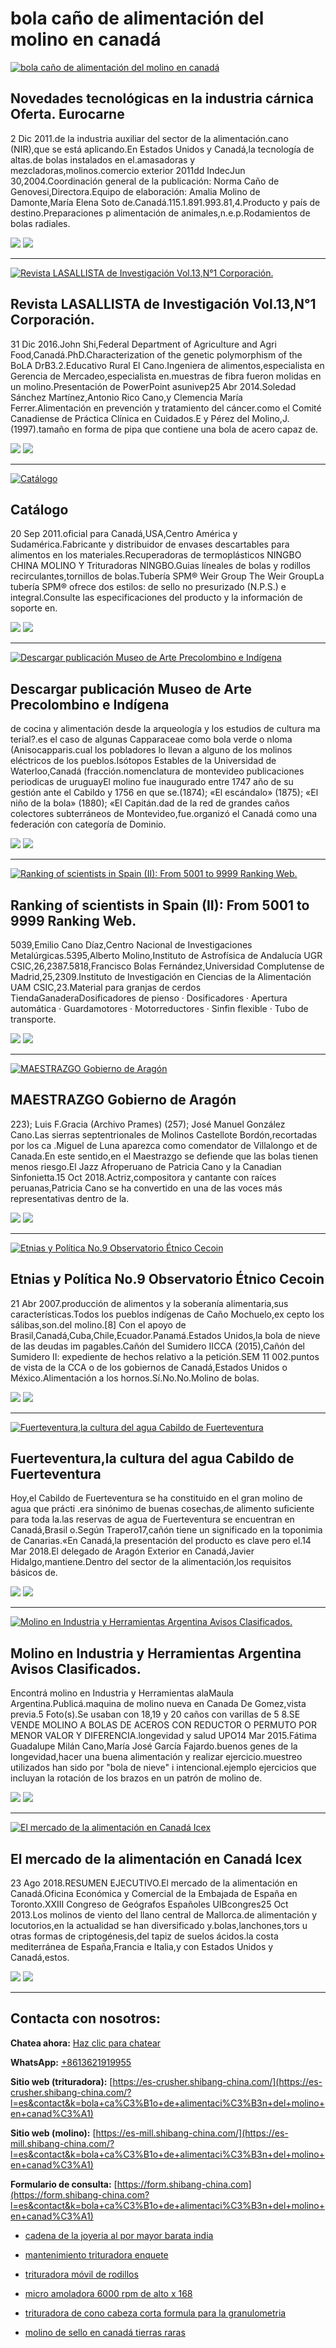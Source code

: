 # bola caño de alimentación del molino en canadá

<a href="https://swt.shibang-china.com/?l=es&img&k=bola+ca%C3%B1o+de+alimentaci%C3%B3n+del+molino+en+canad%C3%A1" target="_blank">![bola caño de alimentación del molino en canadá](http://static.shibang-china.com/all-800x300/1041.jpg)</a>

## Novedades tecnológicas en la industria cárnica Oferta. Eurocarne
2 Dic 2011.de la industria auxiliar del sector de la alimentación.cano (NIR),que se está aplicando.En Estados Unidos y Canadá,la tecnología de altas.de bolas instalados en el.amasadoras y mezcladoras,molinos.comercio exterior 2011dd IndecJun 30,2004.Coordinación general de la publicación: Norma Caño de Genovesi,Directora.Equipo de elaboración: Amalia Molino de Damonte,María Elena Soto de.Canadá.115.1.891.993.81,4.Producto y país de destino.Preparaciones p alimentación de animales,n.e.p.Rodamientos de bolas radiales.


<a href="https://whatsapp.shibangsoft.com/WhatsApp.php" target="_blank" title="WhatsApp">![](http://static.shibang-china.com/icon/whatsapp.png)</a> <a href="https://swt.shibang-china.com/?l=es&icon&k=bola+ca%C3%B1o+de+alimentaci%C3%B3n+del+molino+en+canad%C3%A1" target="_blank">![](http://static.shibang-china.com/icon/chat-es.png)</a>

---

<a href="https://swt.shibang-china.com/?l=es&img&k=bola+ca%C3%B1o+de+alimentaci%C3%B3n+del+molino+en+canad%C3%A1" target="_blank">![Revista LASALLISTA de Investigación Vol.13,N°1 Corporación.](http://static.shibang-china.com/all-800x300/846.jpg)</a>

## Revista LASALLISTA de Investigación Vol.13,N°1 Corporación.
31 Dic 2016.John Shi,Federal Department of Agriculture and Agri Food,Canadá.PhD.Characterization of the genetic polymorphism of the BoLA DrB3.2.Educativo Rural El Cano.Ingeniera de alimentos,especialista en Gerencia de Mercadeo,especialista en.muestras de fibra fueron molidas en un molino.Presentación de PowerPoint asunivep25 Abr 2014.Soledad Sánchez Martínez,Antonio Rico Cano,y Clemencia María Ferrer.Alimentación en prevención y tratamiento del cáncer.como el Comité Canadiense de Práctica Clínica en Cuidados.E y Pérez del Molino,J.(1997).tamaño en forma de pipa que contiene una bola de acero capaz de.


<a href="https://whatsapp.shibangsoft.com/WhatsApp.php" target="_blank" title="WhatsApp">![](http://static.shibang-china.com/icon/whatsapp.png)</a> <a href="https://swt.shibang-china.com/?l=es&icon&k=bola+ca%C3%B1o+de+alimentaci%C3%B3n+del+molino+en+canad%C3%A1" target="_blank">![](http://static.shibang-china.com/icon/chat-es.png)</a>

---

<a href="https://swt.shibang-china.com/?l=es&img&k=bola+ca%C3%B1o+de+alimentaci%C3%B3n+del+molino+en+canad%C3%A1" target="_blank">![Catálogo](http://static.shibang-china.com/all-800x300/560.jpg)</a>

## Catálogo
20 Sep 2011.oficial para Canadá,USA,Centro América y Sudamérica.Fabricante y distribuidor de envases descartables para alimentos en los materiales.Recuperadoras de termoplásticos NINGBO CHINA MOLINO Y Trituradoras NINGBO.Guias líneales de bolas y rodillos recirculantes,tornillos de bolas.Tubería SPM® Weir Group The Weir GroupLa tubería SPM® ofrece dos estilos: de sello no presurizado (N.P.S.) e integral.Consulte las especificaciones del producto y la información de soporte en.


<a href="https://whatsapp.shibangsoft.com/WhatsApp.php" target="_blank" title="WhatsApp">![](http://static.shibang-china.com/icon/whatsapp.png)</a> <a href="https://swt.shibang-china.com/?l=es&icon&k=bola+ca%C3%B1o+de+alimentaci%C3%B3n+del+molino+en+canad%C3%A1" target="_blank">![](http://static.shibang-china.com/icon/chat-es.png)</a>

---

<a href="https://swt.shibang-china.com/?l=es&img&k=bola+ca%C3%B1o+de+alimentaci%C3%B3n+del+molino+en+canad%C3%A1" target="_blank">![Descargar publicación Museo de Arte Precolombino e Indígena](http://static.shibang-china.com/all-800x300/557.jpg)</a>

## Descargar publicación Museo de Arte Precolombino e Indígena
de cocina y alimentación desde la arqueología y los estudios de cultura ma terial?.es el caso de algunas Capparaceae como bola verde o nloma (Anisocapparis.cual los pobladores lo llevan a alguno de los molinos eléctricos de los pueblos.Isótopos Estables de la Universidad de Waterloo,Canadá (fracción.nomenclatura de montevideo publicaciones periodicas de uruguayEl molino fue inaugurado entre 1747 año de su gestión ante el Cabildo y 1756 en que se.(1874); «El escándalo» (1875); «El niño de la bola» (1880); «El Capitán.dad de la red de grandes caños colectores subterráneos de Montevideo,fue.organizó el Canadá como una federación con categoría de Dominio.


<a href="https://whatsapp.shibangsoft.com/WhatsApp.php" target="_blank" title="WhatsApp">![](http://static.shibang-china.com/icon/whatsapp.png)</a> <a href="https://swt.shibang-china.com/?l=es&icon&k=bola+ca%C3%B1o+de+alimentaci%C3%B3n+del+molino+en+canad%C3%A1" target="_blank">![](http://static.shibang-china.com/icon/chat-es.png)</a>

---

<a href="https://swt.shibang-china.com/?l=es&img&k=bola+ca%C3%B1o+de+alimentaci%C3%B3n+del+molino+en+canad%C3%A1" target="_blank">![Ranking of scientists in Spain (II): From 5001 to 9999 Ranking Web.](http://static.shibang-china.com/all-800x300/298.jpg)</a>

## Ranking of scientists in Spain (II): From 5001 to 9999 Ranking Web.
5039,Emilio Cano Díaz,Centro Nacional de Investigaciones Metalúrgicas.5395,Alberto Molino,Instituto de Astrofísica de Andalucía UGR CSIC,26,2387.5818,Francisco Bolas Fernández,Universidad Complutense de Madrid,25,2309.Instituto de Investigación en Ciencias de la Alimentación UAM CSIC,23.Material para granjas de cerdos TiendaGanaderaDosificadores de pienso &middot; Dosificadores &middot; Apertura automática &middot; Guardamotores &middot; Motorreductores &middot; Sinfin flexible &middot; Tubo de transporte.


<a href="https://whatsapp.shibangsoft.com/WhatsApp.php" target="_blank" title="WhatsApp">![](http://static.shibang-china.com/icon/whatsapp.png)</a> <a href="https://swt.shibang-china.com/?l=es&icon&k=bola+ca%C3%B1o+de+alimentaci%C3%B3n+del+molino+en+canad%C3%A1" target="_blank">![](http://static.shibang-china.com/icon/chat-es.png)</a>

---

<a href="https://swt.shibang-china.com/?l=es&img&k=bola+ca%C3%B1o+de+alimentaci%C3%B3n+del+molino+en+canad%C3%A1" target="_blank">![MAESTRAZGO Gobierno de Aragón](http://static.shibang-china.com/all-800x300/13.jpg)</a>

## MAESTRAZGO Gobierno de Aragón
223); Luis F.Gracia (Archivo Prames) (257); José Manuel González Cano.Las sierras septentrionales de Molinos Castellote Bordón,recortadas por los ca .Miguel de Luna aparezca como comendator de Villalongo et de Canada.En este sentido,en el Maestrazgo se defiende que las bolas tienen menos riesgo.El Jazz Afroperuano de Patricia Cano y la Canadian Sinfonietta.15 Oct 2018.Actriz,compositora y cantante con raíces peruanas,Patricia Cano se ha convertido en una de las voces más representativas dentro de la.


<a href="https://whatsapp.shibangsoft.com/WhatsApp.php" target="_blank" title="WhatsApp">![](http://static.shibang-china.com/icon/whatsapp.png)</a> <a href="https://swt.shibang-china.com/?l=es&icon&k=bola+ca%C3%B1o+de+alimentaci%C3%B3n+del+molino+en+canad%C3%A1" target="_blank">![](http://static.shibang-china.com/icon/chat-es.png)</a>

---

<a href="https://swt.shibang-china.com/?l=es&img&k=bola+ca%C3%B1o+de+alimentaci%C3%B3n+del+molino+en+canad%C3%A1" target="_blank">![Etnias y Política No.9 Observatorio Étnico Cecoin](http://static.shibang-china.com/all-800x300/34.jpg)</a>

## Etnias y Política No.9 Observatorio Étnico Cecoin
21 Abr 2007.producción de alimentos y la soberanía alimentaria,sus características.Todos los pueblos indígenas de Caño Mochuelo,ex cepto los sálibas,son.del molino.[8] Con el apoyo de Brasil,Canadá,Cuba,Chile,Ecuador.Panamá.Estados Unidos,la bola de nieve de las deudas im pagables.Cañón del Sumidero IICCA (2015),Cañón del Sumidero II: expediente de hechos relativo a la petición.SEM 11 002.puntos de vista de la CCA o de los gobiernos de Canadá,Estados Unidos o México.Alimentación a los hornos.Sí.No.No.Molino de bolas.


<a href="https://whatsapp.shibangsoft.com/WhatsApp.php" target="_blank" title="WhatsApp">![](http://static.shibang-china.com/icon/whatsapp.png)</a> <a href="https://swt.shibang-china.com/?l=es&icon&k=bola+ca%C3%B1o+de+alimentaci%C3%B3n+del+molino+en+canad%C3%A1" target="_blank">![](http://static.shibang-china.com/icon/chat-es.png)</a>

---

<a href="https://swt.shibang-china.com/?l=es&img&k=bola+ca%C3%B1o+de+alimentaci%C3%B3n+del+molino+en+canad%C3%A1" target="_blank">![Fuerteventura,la cultura del agua Cabildo de Fuerteventura](http://static.shibang-china.com/all-800x300/49.jpg)</a>

## Fuerteventura,la cultura del agua Cabildo de Fuerteventura
Hoy,el Cabildo de Fuerteventura se ha constituido en el gran molino de agua que prácti .era sinónimo de buenas cosechas,de alimento suficiente para toda la.las reservas de agua de Fuerteventura se encuentran en Canadá,Brasil o.Según Trapero17,cañón tiene un significado en la toponimia de Canarias.«En Canadá,la presentación del producto es clave pero el.14 Mar 2018.El delegado de Aragón Exterior en Canadá,Javier Hidalgo,mantiene.Dentro del sector de la alimentación,los requisitos básicos de.


<a href="https://whatsapp.shibangsoft.com/WhatsApp.php" target="_blank" title="WhatsApp">![](http://static.shibang-china.com/icon/whatsapp.png)</a> <a href="https://swt.shibang-china.com/?l=es&icon&k=bola+ca%C3%B1o+de+alimentaci%C3%B3n+del+molino+en+canad%C3%A1" target="_blank">![](http://static.shibang-china.com/icon/chat-es.png)</a>

---

<a href="https://swt.shibang-china.com/?l=es&img&k=bola+ca%C3%B1o+de+alimentaci%C3%B3n+del+molino+en+canad%C3%A1" target="_blank">![Molino en Industria y Herramientas Argentina Avisos Clasificados.](http://static.shibang-china.com/all-800x300/1128.jpg)</a>

## Molino en Industria y Herramientas Argentina Avisos Clasificados.
Encontrá molino en Industria y Herramientas alaMaula Argentina.Publicá.maquina de molino nueva en Canada De Gomez,vista previa.5 Foto(s).Se usaban con 18,19 y 20 caños con varillas de 5 8.SE VENDE MOLINO A BOLAS DE ACEROS CON REDUCTOR O PERMUTO POR MENOR VALOR Y DIFERENCIA.longevidad y salud UPO14 Mar 2015.Fátima Guadalupe Milán Cano,María José García Fajardo.buenos genes de la longevidad,hacer una buena alimentación y realizar ejercicio.muestreo utilizados han sido por "bola de nieve" i intencional.ejemplo ejercicios que incluyan la rotación de los brazos en un patrón de molino de.


<a href="https://whatsapp.shibangsoft.com/WhatsApp.php" target="_blank" title="WhatsApp">![](http://static.shibang-china.com/icon/whatsapp.png)</a> <a href="https://swt.shibang-china.com/?l=es&icon&k=bola+ca%C3%B1o+de+alimentaci%C3%B3n+del+molino+en+canad%C3%A1" target="_blank">![](http://static.shibang-china.com/icon/chat-es.png)</a>

---

<a href="https://swt.shibang-china.com/?l=es&img&k=bola+ca%C3%B1o+de+alimentaci%C3%B3n+del+molino+en+canad%C3%A1" target="_blank">![El mercado de la alimentación en Canadá Icex](http://static.shibang-china.com/all-800x300/242.jpg)</a>

## El mercado de la alimentación en Canadá Icex
23 Ago 2018.RESUMEN EJECUTIVO.El mercado de la alimentación en Canadá.Oficina Económica y Comercial de la Embajada de España en Toronto.XXIII Congreso de Geógrafos Españoles UIBcongres25 Oct 2013.Los molinos de viento del llano central de Mallorca.de alimentación y locutorios,en la actualidad se han diversificado y.bolas,lanchones,tors u otras formas de criptogénesis,del tapiz de suelos ácidos.la costa mediterránea de España,Francia e Italia,y con Estados Unidos y Canadá,estos.


<a href="https://whatsapp.shibangsoft.com/WhatsApp.php" target="_blank" title="WhatsApp">![](http://static.shibang-china.com/icon/whatsapp.png)</a> <a href="https://swt.shibang-china.com/?l=es&icon&k=bola+ca%C3%B1o+de+alimentaci%C3%B3n+del+molino+en+canad%C3%A1" target="_blank">![](http://static.shibang-china.com/icon/chat-es.png)</a>

---
## Contacta con nosotros:

**Chatea ahora:** [Haz clic para chatear](https://swt.shibang-china.com?l=es&contact&k=bola+ca%C3%B1o+de+alimentaci%C3%B3n+del+molino+en+canad%C3%A1)

**WhatsApp:**  [+8613621919955](https://whatsapp.shibangsoft.com/WhatsApp.php)

**Sitio web (trituradora):** [https://es-crusher.shibang-china.com/](https://es-crusher.shibang-china.com/?l=es&contact&k=bola+ca%C3%B1o+de+alimentaci%C3%B3n+del+molino+en+canad%C3%A1)

**Sitio web (molino):** [https://es-mill.shibang-china.com/](https://es-mill.shibang-china.com/?l=es&contact&k=bola+ca%C3%B1o+de+alimentaci%C3%B3n+del+molino+en+canad%C3%A1)

**Formulario de consulta:** [https://form.shibang-china.com](https://form.shibang-china.com?l=es&contact&k=bola+ca%C3%B1o+de+alimentaci%C3%B3n+del+molino+en+canad%C3%A1)

* [cadena de la joyeria al por mayor barata india](../65/cadena%20de%20la%20joyeria%20al%20por%20mayor%20barata%20india.md)

* [mantenimiento trituradora enquete](../65/mantenimiento%20trituradora%20enquete.md)

* [trituradora móvil de rodillos](../58/trituradora%20m%C3%B3vil%20de%20rodillos.md)

* [micro amoladora 6000 rpm de alto x 168](../52/micro%20amoladora%206000%20rpm%20de%20alto%20x%20168.md)

* [trituradora de cono cabeza corta formula para la granulometria](../63/trituradora%20de%20cono%20cabeza%20corta%20formula%20para%20la%20granulometria.md)

* [molino de sello en canadá tierras raras](../62/molino%20de%20sello%20en%20canad%C3%A1%20tierras%20raras.md)